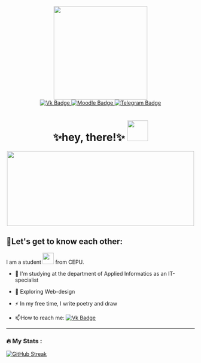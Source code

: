 <div id="header" align="center">
  <img src="https://i.giphy.com/media/v1.Y2lkPTc5MGI3NjExd3hnZTBpeXNrb2t3cHIwYTc1b29uNGttYTc2Y2p3Mm1icTFyMmozeiZlcD12MV9pbnRlcm5hbF9naWZfYnlfaWQmY3Q9Zw/clugvkk1omNnWshqJ0/giphy.gif" width="250"/>
<div id="badges">
  <a href="https://vk.com/katushelaaaa">
    <img src="https://img.shields.io/badge/Vk-blue?logo=vk&logoColor=white" alt="Vk Badge"/>
  </a>
  <a href="http://e.kipu-rc.ru/user/profile.php?id=12616">
    <img src="https://img.shields.io/badge/Moodle-orange?logo=moodle&logoColor=white" alt="Moodle Badge"/>
  </a>
  <a href="https://t.me/katttushkins">
    <img src="https://img.shields.io/badge/Telegram-pink?logo=telegram&logoColor=white&style=for-the-badge" alt="Telegram Badge"/>
  </a>
  <h1>
  ✨hey, there!✨
  <img src="https://i.pinimg.com/originals/ad/8d/b4/ad8db43bd2421c1195bcd9ea444eb45a.gif" width="55px"/>
</h1>
</div>  
<div align="center">
  <img src="https://i.giphy.com/media/v1.Y2lkPTc5MGI3NjExZ3hjNTEycG8xbHB1a2phbjQxOWt1eXcxZ3V6ZjcxNjhha293MWNqcSZlcD12MV9pbnRlcm5hbF9naWZfYnlfaWQmY3Q9cw/fAbbq1tF99d0uiizsr/giphy.gif" width="500" height="200"/>
</div>
</div>

## 🎀Let's get to know each other:  
I am a student <img src="https://media.giphy.com/media/WUlplcMpOCEmTGBtBW/giphy.gif" width="30"> from CEPU.
- :telescope: I'm studying at the department of Applied Informatics as an IT-specialist

- :seedling: Exploring Web-design

- :zap: In my free time, I write poetry and draw

- :mailbox:How to reach me: [![Vk Badge](https://img.shields.io/badge/-kate-blue?style=flat&logo=Vk&logoColor=white)](https://vk.com/katushelaaaa)

---

### :fire: My Stats :
[![GitHub Streak](http://github-readme-streak-stats.herokuapp.com?user=KateGrebeneva&theme=dark&background=000000)](https://git.io/streak-stats)
